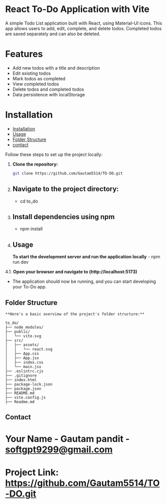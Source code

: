 # React To-Do Application with Vite

A simple Todo List application built with React, using Material-UI icons. This app allows users to add, edit, complete, and delete todos. Completed todos are saved separately and can also be deleted.

# Features
- Add new todos with a title and description
- Edit existing todos
- Mark todos as completed
- View completed todos
- Delete todos and completed todos
- Data persistence with localStorage


# Installation

- [Installation](#installation)
- [Usage](#usage)
- [Folder Structure](#folder-structure)
- [contact](#contact)

Follow these steps to set up the project locally:

1. **Clone the repository:**
   ```sh
   git clone https://github.com/Gautam5514/TO-DO.git

2.  ## Navigate to the project directory:
       - cd to_do

3.  ##  Install dependencies using npm
       - npm install

4.  ## Usage
    
     **To start the development server and run the application locally**
        - npm run dev

   4.1. **Open your browser and navigate to (http://localhost:5173)**

- The application should now be running, and you can start developing your To-Do app.



## Folder Structure
    **Here's a basic overview of the project's folder structure:**

    to_do/
    ├── node_modules/
    ├── public/
    │   └── vite.svg
    ├── src/
    │   ├── assets/
    │   │   └── react.svg
    │   ├── App.css
    │   ├── App.jsx
    │   ├── index.css
    │   └── main.jsx
    ├── .eslintrc.cjs
    ├── .gitignore
    ├── index.html
    ├── package-lock.json
    ├── package.json
    ├── README.md
    ├── vite.config.js
    ├── Readme.md


## Contact
   # Your Name - Gautam pandit - softgpt9299@gmail.com

   # Project Link: https://github.com/Gautam5514/TO-DO.git